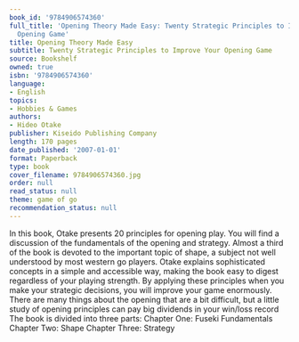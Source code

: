 ```yaml
---
book_id: '9784906574360'
full_title: 'Opening Theory Made Easy: Twenty Strategic Principles to Improve Your
  Opening Game'
title: Opening Theory Made Easy
subtitle: Twenty Strategic Principles to Improve Your Opening Game
source: Bookshelf
owned: true
isbn: '9784906574360'
language:
- English
topics:
- Hobbies & Games
authors:
- Hideo Otake
publisher: Kiseido Publishing Company
length: 170 pages
date_published: '2007-01-01'
format: Paperback
type: book
cover_filename: 9784906574360.jpg
order: null
read_status: null
theme: game of go
recommendation_status: null
---
```

In this book, Otake presents 20 principles for opening play. You will find a discussion of the fundamentals of the opening and strategy. Almost a third of the book is devoted to the important topic of shape, a subject not well understood by most western go players. Otake explains sophisticated concepts in a simple and accessible way, making the book easy to digest regardless of your playing strength. By applying these principles when you make your strategic decisions, you will improve your game enormously. There are many things about the opening that are a bit difficult, but a little study of opening principles can pay big dividends in your win/loss record The book is divided into three parts: Chapter One: Fuseki Fundamentals Chapter Two: Shape Chapter Three: Strategy
